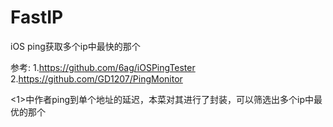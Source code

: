 # FastIP
iOS ping获取多个ip中最快的那个


参考:
1.https://github.com/6ag/iOSPingTester
2.https://github.com/GD1207/PingMonitor

<1>中作者ping到单个地址的延迟，本菜对其进行了封装，可以筛选出多个ip中最优的那个

